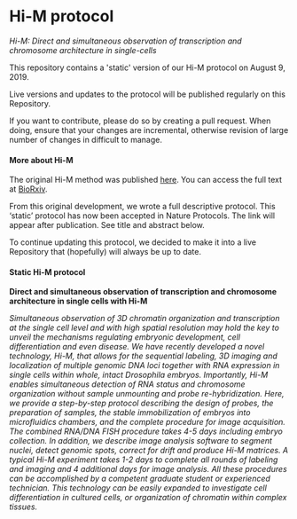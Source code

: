# Hi-M protocol

*Hi-M: Direct and simultaneous observation of transcription and chromosome architecture in single-cells*

This repository contains a 'static' version of our Hi-M protocol on August 9, 2019.

Live versions and updates to the protocol will be published regularly on this Repository.

If you want to contribute, please do so by creating a pull request. When doing, ensure that your changes are incremental, otherwise revision of large number of changes in difficult to manage.

#### More about Hi-M

The original Hi-M method was published [here](https://www.cell.com/molecular-cell/fulltext/S1097-2765(19)30011-5). You can access the full text at [BioRxiv](https://www.biorxiv.org/content/10.1101/434266v2).

From this original development, we wrote a full descriptive protocol. This ‘static’ protocol has now been accepted in Nature Protocols. The link will appear after publication. See title and abstract below.

To continue updating this protocol, we decided to make it into a live Repository that (hopefully) will always be up to date.



#### Static Hi-M protocol

**Direct and simultaneous observation of transcription and chromosome architecture in single cells with Hi-M**

*Simultaneous observation of 3D chromatin organization and transcription at the single cell level and with high spatial resolution may hold the key to unveil the mechanisms regulating embryonic development, cell differentiation and even disease. We have recently developed a novel technology, Hi-M, that allows for the sequential labeling, 3D imaging and localization of multiple genomic DNA loci together with RNA expression in single cells within whole, intact Drosophila embryos. Importantly, Hi-M enables simultaneous detection of RNA status and chromosome organization without sample unmounting and probe re-hybridization. Here, we provide a step-by-step protocol describing the design of probes, the preparation of samples, the stable immobilization of embryos into microfluidics chambers, and the complete procedure for image acquisition. The combined RNA/DNA FISH procedure takes 4-5 days including embryo collection. In addition, we describe image analysis software to segment nuclei, detect genomic spots, correct for drift and produce Hi-M matrices. A typical Hi-M experiment takes 1-2 days to complete all rounds of labeling and imaging and 4 additional days for image analysis. All these procedures can be accomplished by a competent graduate student or experienced technician. This technology can be easily expanded to investigate cell differentiation in cultured cells, or organization of chromatin within complex tissues.*

